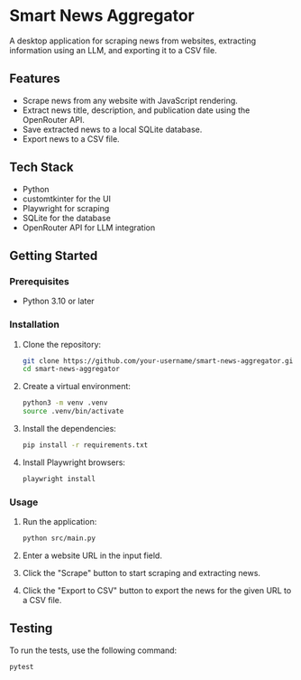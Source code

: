 
# Smart News Aggregator

A desktop application for scraping news from websites, extracting information using an LLM, and exporting it to a CSV file.

## Features

- Scrape news from any website with JavaScript rendering.
- Extract news title, description, and publication date using the OpenRouter API.
- Save extracted news to a local SQLite database.
- Export news to a CSV file.

## Tech Stack

- Python
- customtkinter for the UI
- Playwright for scraping
- SQLite for the database
- OpenRouter API for LLM integration

## Getting Started

### Prerequisites

- Python 3.10 or later

### Installation

1. Clone the repository:
   ```bash
   git clone https://github.com/your-username/smart-news-aggregator.git
   cd smart-news-aggregator
   ```

2. Create a virtual environment:
   ```bash
   python3 -m venv .venv
   source .venv/bin/activate
   ```

3. Install the dependencies:
   ```bash
   pip install -r requirements.txt
   ```

4. Install Playwright browsers:
   ```bash
   playwright install
   ```

### Usage

1. Run the application:
   ```bash
   python src/main.py
   ```

2. Enter a website URL in the input field.

3. Click the "Scrape" button to start scraping and extracting news.

4. Click the "Export to CSV" button to export the news for the given URL to a CSV file.

## Testing

To run the tests, use the following command:

```bash
pytest
```
